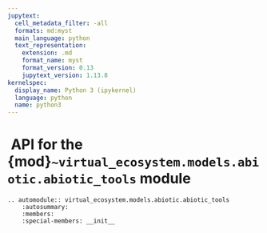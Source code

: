 ```yaml
---
jupytext:
  cell_metadata_filter: -all
  formats: md:myst
  main_language: python
  text_representation:
    extension: .md
    format_name: myst
    format_version: 0.13
    jupytext_version: 1.13.8
kernelspec:
  display_name: Python 3 (ipykernel)
  language: python
  name: python3
---
```


#  API for the {mod}`~virtual_ecosystem.models.abiotic.abiotic_tools` module

```{eval-rst}
.. automodule:: virtual_ecosystem.models.abiotic.abiotic_tools
    :autosummary:
    :members:
    :special-members: __init__
```
